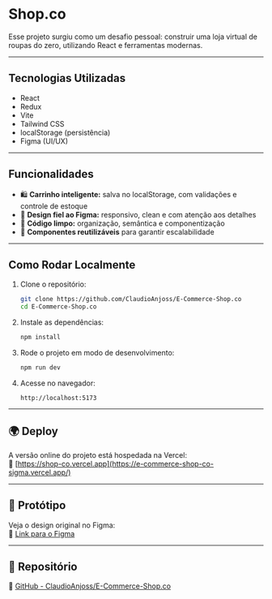 #  Shop.co

Esse projeto surgiu como um desafio pessoal: construir uma loja virtual de roupas do zero, utilizando React e ferramentas modernas.

---

##  Tecnologias Utilizadas

- React
- Redux
- Vite
- Tailwind CSS
- localStorage (persistência)
- Figma (UI/UX)

---

##  Funcionalidades

- 🛍️ **Carrinho inteligente:** salva no localStorage, com validações e controle de estoque  
- 🎨 **Design fiel ao Figma:** responsivo, clean e com atenção aos detalhes  
- 🧼 **Código limpo:** organização, semântica e componentização  
- 🔁 **Componentes reutilizáveis** para garantir escalabilidade

---

##  Como Rodar Localmente

1. Clone o repositório:
   ```bash
   git clone https://github.com/ClaudioAnjoss/E-Commerce-Shop.co
   cd E-Commerce-Shop.co
   ```

2. Instale as dependências:
   ```bash
   npm install
   ```

3. Rode o projeto em modo de desenvolvimento:
   ```bash
   npm run dev
   ```

4. Acesse no navegador:
   ```
   http://localhost:5173
   ```

---

## 🌍 Deploy

A versão online do projeto está hospedada na Vercel:  
🔗 [https://shop-co.vercel.app](https://e-commerce-shop-co-sigma.vercel.app/)

---

## 📐 Protótipo

Veja o design original no Figma:  
🔗 [Link para o Figma](https://www.figma.com/design/lykFKqqEinEBWi9UDtnKjL/E-commerce-Website-Template--Freebie---Community-?t=wDH5aLJPSVrrDYSK-0)

---

## 📌 Repositório

🔗 [GitHub - ClaudioAnjoss/E-Commerce-Shop.co](https://github.com/ClaudioAnjoss/E-Commerce-Shop.co)
